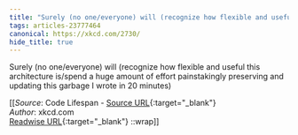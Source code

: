 ```yaml
---
title: "Surely (no one/everyone) will (recognize how flexible and useful this ..."
tags: articles-23777464
canonical: https://xkcd.com/2730/
hide_title: true
---
```


Surely (no one/everyone) will (recognize how flexible and useful this architecture is/spend a huge amount of effort painstakingly preserving and updating this garbage I wrote in 20 minutes)


[[_Source_: Code Lifespan - [Source URL](https://xkcd.com/2730/){:target="_blank"}<br>
_Author_: xkcd.com<br>
[Readwise URL](https://readwise.io/open/465067336){:target="_blank"}
::wrap]]